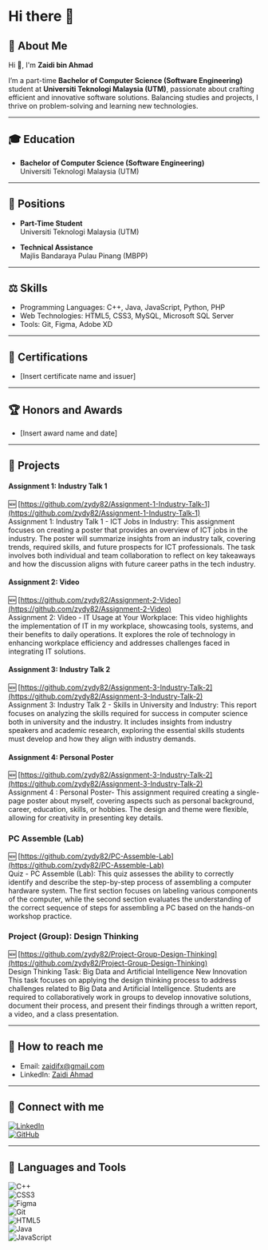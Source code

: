 # Hi there 👋

## 🚀 About Me

Hi 👋, I'm **Zaidi bin Ahmad**

I’m a part-time **Bachelor of Computer Science (Software Engineering)** student at **Universiti Teknologi Malaysia (UTM)**, passionate about crafting efficient and innovative software solutions. Balancing studies and projects, I thrive on problem-solving and learning new technologies.

---

## 🎓 Education

- **Bachelor of Computer Science (Software Engineering)**  
  Universiti Teknologi Malaysia (UTM)

---

## 💼 Positions

- **Part-Time Student**  
  Universiti Teknologi Malaysia (UTM)
  
- **Technical Assistance**  
  Majlis Bandaraya Pulau Pinang (MBPP)

---

## ⚖️ Skills

- Programming Languages: C++, Java, JavaScript, Python, PHP
- Web Technologies: HTML5, CSS3, MySQL, Microsoft SQL Server
- Tools: Git, Figma, Adobe XD

---

## 🔢 Certifications

- [Insert certificate name and issuer]

---

## 🏆 Honors and Awards

- [Insert award name and date]

---

## 🔄 Projects

#### **Assignment 1: Industry Talk 1**
🆕 [https://github.com/zydy82/Assignment-1-Industry-Talk-1](https://github.com/zydy82/Assignment-1-Industry-Talk-1)  
Assignment 1: Industry Talk 1 - ICT Jobs in Industry: This assignment focuses on creating a poster that provides an overview of ICT jobs in the industry. The poster will summarize insights from an industry talk, covering trends, required skills, and future prospects for ICT professionals. The task involves both individual and team collaboration to reflect on key takeaways and how the discussion aligns with future career paths in the tech industry.

#### **Assignment 2: Video**
🆕 [https://github.com/zydy82/Assignment-2-Video](https://github.com/zydy82/Assignment-2-Video)  
Assignment 2: Video - IT Usage at Your Workplace: This video highlights the implementation of IT in my workplace, showcasing tools, systems, and their benefits to daily operations. It explores the role of technology in enhancing workplace efficiency and addresses challenges faced in integrating IT solutions.

#### **Assignment 3: Industry Talk 2**
🆕 [https://github.com/zydy82/Assignment-3-Industry-Talk-2](https://github.com/zydy82/Assignment-3-Industry-Talk-2)  
Assignment 3: Industry Talk 2 - Skills in University and Industry: This report focuses on analyzing the skills required for success in computer science both in university and the industry. It includes insights from industry speakers and academic research, exploring the essential skills students must develop and how they align with industry demands.

#### **Assignment 4: Personal Poster**
🆕 [https://github.com/zydy82/Assignment-3-Industry-Talk-2](https://github.com/zydy82/Assignment-3-Industry-Talk-2)  
Assignment 4 : Personal Poster- This assignment required creating a single-page poster about myself, covering aspects such as personal background, career, education, skills, or hobbies. The design and theme were flexible, allowing for creativity in presenting key details.




### **PC Assemble (Lab)**
🆕 [https://github.com/zydy82/PC-Assemble-Lab](https://github.com/zydy82/PC-Assemble-Lab)  
Quiz - PC Assemble (Lab): This quiz assesses the ability to correctly identify and describe the step-by-step process of assembling a computer hardware system. The first section focuses on labeling various components of the computer, while the second section evaluates the understanding of the correct sequence of steps for assembling a PC based on the hands-on workshop practice.

### **Project (Group): Design Thinking**
🆕 [https://github.com/zydy82/Project-Group-Design-Thinking](https://github.com/zydy82/Project-Group-Design-Thinking)  
Design Thinking Task: Big Data and Artificial Intelligence New Innovation  
This task focuses on applying the design thinking process to address challenges related to Big Data and Artificial Intelligence. Students are required to collaboratively work in groups to develop innovative solutions, document their process, and present their findings through a written report, a video, and a class presentation.

---

## 📧 How to reach me

- Email: [zaidifx@gmail.com](mailto:zaidifx@gmail.com)
- LinkedIn: [Zaidi Ahmad](https://www.linkedin.com/in/zaidiahmad/)

---

## 🔗 Connect with me

[![LinkedIn](https://img.shields.io/badge/LinkedIn-Zaidi%20Ahmad-blue?style=for-the-badge&logo=linkedin)](https://www.linkedin.com/in/zaidiahmad/)  
[![GitHub](https://img.shields.io/badge/GitHub-zydy82-black?style=for-the-badge&logo=github)](https://github.com/zydy82)

---

## 🔬 Languages and Tools

![C++](https://img.shields.io/badge/-C%2B%2B-00599C?style=for-the-badge&logo=c%2B%2B&logoColor=white)  
![CSS3](https://img.shields.io/badge/-CSS3-1572B6?style=for-the-badge&logo=css3&logoColor=white)  
![Figma](https://img.shields.io/badge/-Figma-F24E1E?style=for-the-badge&logo=figma&logoColor=white)  
![Git](https://img.shields.io/badge/-Git-F05032?style=for-the-badge&logo=git&logoColor=white)  
![HTML5](https://img.shields.io/badge/-HTML5-E34F26?style=for-the-badge&logo=html5&logoColor=white)  
![Java](https://img.shields.io/badge/-Java-007396?style=for-the-badge&logo=java&logoColor=white)  
![JavaScript](https://img.shields.io/badge/-JavaScript-F7DF1E?style=for-the-badge&logo=javascript&logoColor=black)
